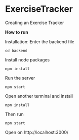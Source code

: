 # ExerciseTracker

Creating an Exercise Tracker

**How to run**

Installation:
Enter the backend file

```
cd backend
```

Install node packages

```
npm install
```

Run the server

```
npm start
```

Open another terminal and install

```
npm install
```

Then run

```
npm start
```

Open on http://localhost:3000/
